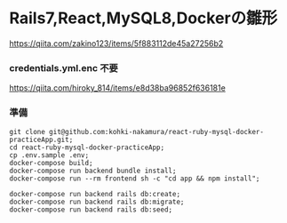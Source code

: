 # Rails7,React,MySQL8,Dockerの雛形
https://qiita.com/zakino123/items/5f883112de45a27256b2

### credentials.yml.enc 不要
https://qiita.com/hiroky_814/items/e8d38ba96852f636181e

### 準備
```
git clone git@github.com:kohki-nakamura/react-ruby-mysql-docker-practiceApp.git;
cd react-ruby-mysql-docker-practiceApp;
cp .env.sample .env;
docker-compose build;
docker-compose run backend bundle install;
docker-compose run --rm frontend sh -c "cd app && npm install";

docker-compose run backend rails db:create;
docker-compose run backend rails db:migrate;
docker-compose run backend rails db:seed;
```